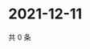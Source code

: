 # 2021-12-11

共 0 条

<!-- BEGIN WEIBO -->
<!-- 最后更新时间 Sat Dec 11 2021 02:17:41 GMT+0800 (China Standard Time) -->

<!-- END WEIBO -->
